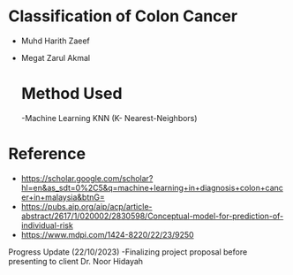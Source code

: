# Classification of Colon Cancer
- Muhd Harith Zaeef
- Megat Zarul Akmal

  # Method Used
  -Machine Learning KNN (K- Nearest-Neighbors)

# Reference

- https://scholar.google.com/scholar?hl=en&as_sdt=0%2C5&q=machine+learning+in+diagnosis+colon+cancer+in+malaysia&btnG=
- https://pubs.aip.org/aip/acp/article-abstract/2617/1/020002/2830598/Conceptual-model-for-prediction-of-individual-risk
- https://www.mdpi.com/1424-8220/22/23/9250

Progress Update (22/10/2023)
-Finalizing project proposal before presenting to client Dr. Noor Hidayah
